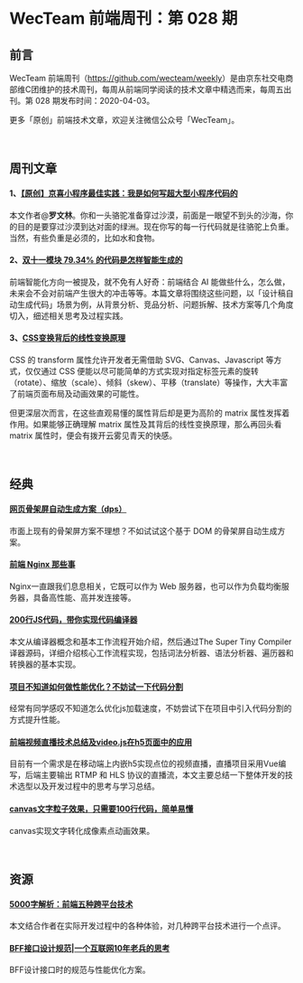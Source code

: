 
# WecTeam 前端周刊：第 028 期

## 前言

WecTeam 前端周刊（<https://github.com/wecteam/weekly>）是由京东社交电商部维C团维护的技术周刊，每周从前端同学阅读的技术文章中精选而来，每周五出刊。第 028 期发布时间：2020-04-03。

更多「原创」前端技术文章，欢迎关注微信公众号「WecTeam」。

<br>

## 周刊文章

#### 1、[【原创】京喜小程序最佳实践：我是如何写超大型小程序代码的](https://mp.weixin.qq.com/s/tJN3Yz6usSt9LG37_pN7dw)

本文作者@**罗文林**。你和一头骆驼准备穿过沙漠，前面是一眼望不到头的沙海，你的目的是要穿过沙漠到达对面的绿洲。现在你写的每一行代码就是往骆驼上负重。当然，有些负重是必须的，比如水和食物。

#### 2、[双十一模块 79.34% 的代码是怎样智能生成的](https://juejin.im/post/5e14270e6fb9a0483d6ec691)

前端智能化方向一被提及，就不免有人好奇：前端结合 AI 能做些什么，怎么做，未来会不会对前端产生很大的冲击等等。本篇文章将围绕这些问题，以「设计稿自动生成代码」场景为例，从背景分析、竞品分析、问题拆解、技术方案等几个角度切入，细述相关思考及过程实践。

#### 3、[CSS变换背后的线性变换原理](https://mp.weixin.qq.com/s/Xp6xneVFDyGAfj9s1ONSFQ)

CSS 的 transform 属性允许开发者无需借助 SVG、Canvas、Javascript 等方式，仅仅通过 CSS 便能以尽可能简单的方式实现对指定标签元素的旋转（rotate）、缩放（scale）、倾斜（skew）、平移（translate）等操作，大大丰富了前端页面布局及动画效果的可能性。

但更深层次而言，在这些直观易懂的属性背后却是更为高阶的 matrix 属性发挥着作用。如果能够正确理解 matrix 属性及其背后的线性变换原理，那么再回头看 matrix 属性时，便会有拨开云雾见青天的快感。


<br>


## 经典

#### [网页骨架屏自动生成方案（dps）](https://juejin.im/post/5d320900f265da1bd424bab9)

市面上现有的骨架屏方案不理想？不如试试这个基于 DOM 的骨架屏自动生成方案。


#### [前端 Nginx 那些事](https://juejin.im/post/5e7ad2455188255e2c7256ac)

Nginx一直跟我们息息相关，它既可以作为 Web 服务器，也可以作为负载均衡服务器，具备高性能、高并发连接等。


#### [200行JS代码，带你实现代码编译器](https://segmentfault.com/a/1190000022189806)

本文从编译器概念和基本工作流程开始介绍，然后通过The Super Tiny Compiler 译器源码，详细介绍核心工作流程实现，包括词法分析器、语法分析器、遍历器和转换器的基本实现。


#### [项目不知道如何做性能优化？不妨试一下代码分割](https://juejin.im/post/5e796ec1e51d45271e2a9af9)

经常有同学感叹不知道怎么优化js加载速度，不妨尝试下在项目中引入代码分割的方式提升性能。

#### [前端视频直播技术总结及video.js在h5页面中的应用](https://www.cnblogs.com/dreamsqin/p/12557070.html)

目前有一个需求是在移动端上内嵌h5实现点位的视频直播，直播项目采用Vue编写，后端主要输出 RTMP 和 HLS 协议的直播流，本文主要总结一下整体开发的技术选型以及开发过程中的思考与学习总结。

#### [canvas文字粒子效果，只需要100行代码，简单易懂](https://juejin.im/post/5e70f6e0f265da57082a05b6)

canvas实现文字转化成像素点动画效果。

<br>


## 资源

#### [5000字解析：前端五种跨平台技术](https://mp.weixin.qq.com/s/gud4av9PCWM6L4UI_Icm1g)

本文结合作者在实际开发过程中的各种体验，对几种跨平台技术进行一个点评。


#### [BFF接口设计规范|一个互联网10年老兵的思考](https://mp.weixin.qq.com/s/oVLeb3iK1XteCaXDHGZD4Q)

BFF设计接口时的规范与性能优化方案。


